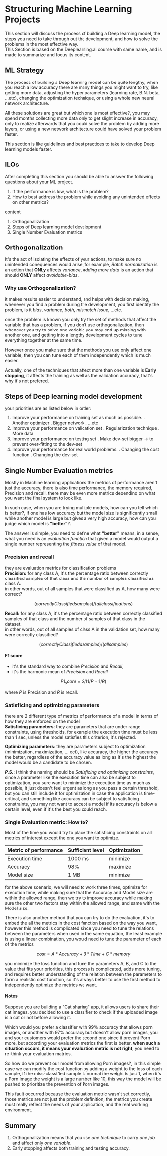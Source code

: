 # Structuring Machine Learning Projects

This section will discuss the process of building a Deep learning model, the steps you need to take through out the development, and how to solve the problems in the most effective way.  
This Section is based on the Deeplearning.ai course with same name, and is made to summarize and focus its content.

## ML Strategy

The process of building a Deep learning model can be quite lengthy, when you reach a low accuracy there are many  things you might want to try, like getting more data, adjusting the hyper parameters (learning rate, B.N. beta, ...etc), changing the optimization technique, or using a whole new neural network architecture.  

All these solutions are great but which one is most effective?, you may spend months collecting more data only to get slight increase in accuracy, only to realize afterwards that you could solve the problem by adding more layers, or using a new network architecture could have solved your problem faster.

This section is like guidelines and best practices to take to develop Deep learning models faster.

## ILOs

After completing this section you should be able to answer the following questions about your ML project.

1. If the performance is low, what is the problem?
2. How to best address the problem while avoiding any unintended effects on other metrics?

content

1. Orthogonalization
2. Steps of Deep learning model development
3. Single Number Evaluation metrics

## Orthogonalization

It's the act of isolating the effects of your actions, to make sure no unintended conequences would arise, for example, *Batch normalization* is an action that **ONLy**  affects *variance*, *adding more data* is an action that should **ONLY** affect *avoidable-bias*.

### Why use Orthogonalization?

it makes results easier to understand, and helps with decision making, whenever you find a problem during the development, you first identify the problem, is it *bias*, *variance*, *both*, *mismatch issue*, ...etc.  

once the problem is known you only try the set of methods that affect the variable that has a problem, if you don't use orthogonalization, then whenever you try to solve one variable you may end up missing with another one, and getting into a lengthy development cycles to tune everything together at the same time.  

However once you make sure that the methods you use only affect one variable, then you can tune each of them independently which is much easier.

Actually, one of the techniques that affect more than one variable is **Early stopping**, it affects the training as well as the validation accuracy, that's why it's not prefered.

## Steps of Deep learning model development

your priorities are as listed below in order:

1. Improve your performance on training set as much as possible.
    . Another optimizer
    . Bigger network
    . ...etc
2. Improve your performance on validation set
    . Regularization technique
    . More data
3. Improve your performance on testing set
    . Make dev-set bigger -> to prevent over-fitting to the dev-set
4. Improve your performance for real world problems.
    . Changing the cost function
    . Changing the dev-set

## Single Number Evaluation metrics

Mostly in Machine learning applications the metrics of performance aren't just the accuracy, there is also
time performance, the memory required, Precision and recall, there may be even more metrics depending on
what you want the final system to look like.

In such case, when you are trying multiple models, how can you tell which is better?, if one has low accuracy but 
the model size is significantly small while another model is large but gives a very high accuracy, how can you 
judge which model is **"better"**?.

The answer is simple, you need to define what **"better"** means, in a sense, what you need is an *evaluation function*
that given a model would output a single number representing the *fitness value* of that model.    

### Precision and recall

they are evaluation metrics for classification problems  
**Precision:** for any class A, it's the percentage ratio between correctly classified samples of that class
and the number of samples classified as class A.  
in other words, out of all samples that were classified as A, how many were correct?   

```math
(correctly Classified samples) / (all classifications)
```

**Recall:** for any class A, it's the percentage ratio between correctly classified samples of that class 
and the number of samples of that class in the dataset.  
in other words, out of all samples of class A in the validation set, how many were correctly classified?  

```math
(correctly Classified asamples) / (all samples)
```

#### F1 score

- it's the standard way to combine *Precision* and *Recall*, 
- it's the harmonic mean of *Precision* and *Recall*

```math
F1_score = 2 / (1/P + 1/R)
```

where *P* is Precision and *R* is recall.

### Satisficing and optimizing parameters

there are 2 different type of metrics of performance of a model in terms of how they are enforced on the model  
**Satisficing parameters**: they are parameters that are under range constraints, using thresholds, for example
the execution time must be less than 1 sec, unless the model satisfies this criterion, it's rejected.

**Optimizing parameters**: they are parameters subject to optimization (minimization, maximization, ... ect), 
like accuracy, the higher the accuracy the better, regardless of the accuracy value as long as it's the highest
the model would be a candidate to be chosen.  

***P.S.***: i think the naming should be *Satisficing and optimizing constraints*, since a parameter like the
execution time can also be subject to optimization, you sure want to minimize the execution time as much as 
possible, it just doesn't feel urgent as long as you pass a certain threshold, but you can still include it
for optimization in case the application is time-critical, and something like accuracy can be subject to satisficing
constraints, you may not want to accept a model if its accuracy is below a certain level, even if it's the best you could 
reach.  

### Single Evaluation metric: How to?

Most of the time you would try to place the satisficing constraints on all metrics of interest except the one you
want to optimize.

| Metric of performance | Sufficient level | Optimization |
|-----------------------|------------------|--------------|
| Execution time        | 1000 ms          | minimize     |
| Accuracy              | 98%              | maximize     |
| Model size            | 1 MB             | minimize     |

for the above scenario, we will need to work three times, optimize for execution time, while making sure that the 
Accuracy and Model size are within the allowed range, then we try to improve accuracy while making sure the other
two factors stay within the allowed range, and same with the Model size.

There is also another method that you can try to do the evaluation, it's to embed the all the metrics in the cost
function based on the way you want, however this method is complicated since you need to tune the relations between
the parameters when used in the same equation, the least example is using a linear combination, you would need
to tune the parameter of each of the metrics

```math
cost = A * Accuracy + B * Time + C * memory 
```

you minimize the loss function and tune the parameters A, B, and C to the value that fits your priorities, this
process is complicated, adds more tuning, and requires better understanding of the relation between the parameters
to form a realistic cost function, so it's always better to use the first method to independently optimize the metrics 
we want.

#### Notes

Suppose you are building a "Cat sharing" app, it allows users to share their cat images. you decided to use a classifier to check if the uploaded image is a cat or not before allowing it.

Which would you prefer a classifier with 99% accuracy that allows porn images, or another with 97% accuracy but doesn't allow porn images, you and your customers would prefer the second one since it prevent Porn more, but according your evaluation metrics the first is better. **when such a situation occurs, it means your evaluation metric is not right**, you need to re-think your evaluation matrics.

So how do we prevent our model from allowing Porn images?, in this simple case we can modify the cost function by adding a weight to the loss of each sample, if the miss-classified sample is normal the weight is just 1, when it's a Porn image the weight is a large number like 10, this way the model will be pushed to prioritize the prevention of Porn images.  

This fault occurred because the evaluation metric wasn't set correctly, those metrics are not just the problem definition, the metrics you create must really reflect the needs of your application, and the real working environment.

## Summary

1. Orthogonalization means that you use *one technique* to carry *one job* and affect only *one variable*.
2. Early stopping affects both training and testing accuracy.
